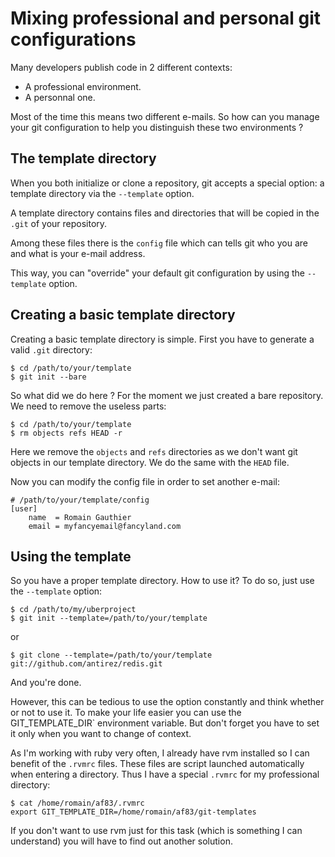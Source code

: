 Mixing professional and personal git configurations
===================================================


Many developers publish code in 2 different contexts:

  - A professional environment.
  - A personnal one.

Most of the time this means two different e-mails.
So how can you manage your git configuration to help you distinguish
these two environments ?


The template directory
----------------------

When you both initialize or clone a repository, git accepts a special
option: a template directory via the `--template` option.

A template directory contains files and directories that will be
copied in the `.git` of your repository.

Among these files there is the `config` file which can tells git who
you are and what is your e-mail address.

This way, you can "override" your default git configuration by using
the `--template` option.

Creating a basic template directory
-----------------------------------

Creating a basic template directory is simple. First you have to generate a valid `.git` directory:

    $ cd /path/to/your/template
    $ git init --bare

So what did we do here ? For the moment we just created a bare
repository. We need to remove the useless parts:

    $ cd /path/to/your/template
    $ rm objects refs HEAD -r
    
Here we remove the `objects` and `refs` directories as we don't want
git objects in our template directory. We do the same with the `HEAD`
file.

Now you can modify the config file in order to set another e-mail:

    # /path/to/your/template/config
    [user]
        name  = Romain Gauthier
        email = myfancyemail@fancyland.com

Using the template
------------------

So you have a proper template directory. How to use it?
To do so, just use the `--template` option:

    $ cd /path/to/my/uberproject
    $ git init --template=/path/to/your/template

or

    $ git clone --template=/path/to/your/template git://github.com/antirez/redis.git

And you're done.

However, this can be tedious to use the option constantly and think
whether or not to use it. To make your life easier you can use the
̀GIT_TEMPLATE_DIR` environment variable. But don't forget you have to
set it only when you want to change of context.

As I'm working with ruby very often, I already have rvm installed so I
can benefit of the `.rvmrc` files. These files are script launched
automatically when entering a directory. Thus I have a special
`.rvmrc` for my professional directory:

    $ cat /home/romain/af83/.rvmrc
    export GIT_TEMPLATE_DIR=/home/romain/af83/git-templates

If you don't want to use rvm just for this task (which is something I
can understand) you will have to find out another solution.

